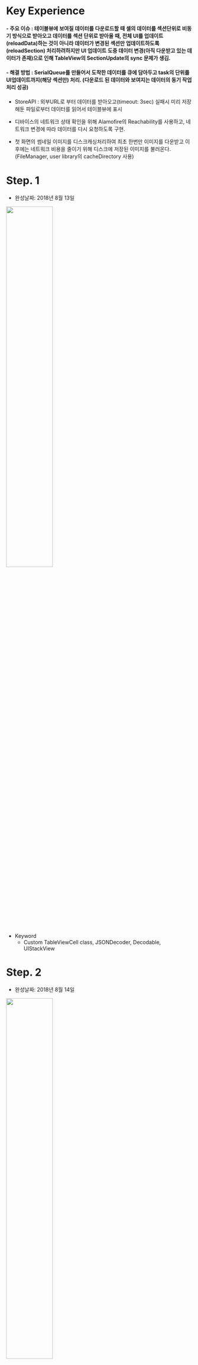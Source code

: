 # Key Experience

#### - 주요 이슈 : 테이블뷰에 보여질 데이터를 다운로드할 때 셀의 데이터를 섹션단위로 비동기 방식으로 받아오고 데이터를 섹션 단위로 받아올 때, 전체 UI를 업데이트(reloadData)하는 것이 아니라 데이터가 변경된 섹션만 업데이트하도록(reloadSection) 처리하려하지만 UI 업데이트 도중 데이터 변경(아직 다운받고 있는 데이터가 존재)으로 인해 TableView의 SectionUpdate의 sync 문제가 생김.

#### - 해결 방법 : SerialQueue를 만들어서 도착한 데이터를 큐에 담아두고 task의 단위를 UI업데이트까지(해당 섹션만) 처리. (다운로드 된 데이터와 보여지는 데이터의 동기 작업 처리 성공)  

- StoreAPI : 외부URL로 부터 데이터를 받아오고(timeout: 3sec) 실패시 미리 저장해둔 파일로부터 데이터를 읽어서 테이블뷰에 표시

- 디바이스의 네트워크 상태 확인을 위해 Alamofire의 Reachability를 사용하고, 네트워크 변경에 따라 데이터를 다시 요청하도록 구현.

- 첫 화면의 썸네일 이미지를 디스크캐싱처리하여 최초 한번만 이미지를 다운받고 이후에는 네트워크 비용을 줄이기 위해 디스크에 저장된 이미지를 불러온다.(FileManager, user library의 cacheDirectory 사용)

# Step. 1
- 완성날짜: 2018년 8월 13일

<img src="images/step2_8.png" width="50%">

- Keyword
	- Custom TableViewCell class, JSONDecoder, Decodable, UIStackView

# Step. 2
- 완성날짜: 2018년 8월 14일

<img src="images/step2_8.png" width="50%">
<img src="images/step2_x.png" width="50%"> 
<img src="images/step2_plus.png" width="50%"> 

- Keyword
	- 서로 다른 화면 크기에 대응할 수 있는 오토레이아웃 적용하기

# Step. 3
- 완성날짜: 2018년 8월 16일

<img src="images/step3_demo.png" width="50%">

- Keyword
	- Custom Section Header, HeaderFooterView, Protocol inheritance, UITableView Delegate methods, UITableView DataSource methods, Enum CaseIterable Protocol

- 주요 작업사항
	- 기존 `JSONParser`객체를 `DataManager`객체로 바꾸면서 역할과 이름을 개선하였습니다.
	- 상위모듈에서 `StoreItemList`객체를 사용할 때 인터페이스를 단순화하였습니다.(init할 때 데이터 load, 실패가능한 이니셜라이저 활용)
	- 하나의 섹션에 대한 정보를 갖고 있는 StoreItemList가 StoreItem 배열뿐만 아니라 섹션에 대한 정보(title, description)를 갖습니다.
	- main, soup, side의 객체를 FoodCategory로 표현합니다.
	- 각 FoodCaterory의 정보를 배열로 갖고 있는 `SectionInfo` 상위 모델을 구현(섹션의 index접근을 위한 SectionInfo의 데이터 자료구조 선택: 배열)
	- 뷰컨트롤러가 셀이나 헤더뷰의 속성을 설정하기 위한 메서드에 인자로 모델전부를 넘겨주던 부분을 필요한 부분을 프로토콜로 넘겨주도록 개선하였습니다.
	- 테이블뷰 섹션의 Custom Header를 커스텀할 때 이전 단계에 사용하던 `BadgeLabel`을 재사용하였습니다.
	
# Step. 4
- 완성날짜: 2018년 8월 16일
- Toaster 적용

<img src="images/step4_demo.gif" width="50%">

- Keyword
	- CocoaPods, SwiftLint, Carthage, Homebrew
	- Xcode Project Terms : [참고1](https://stackoverflow.com/questions/20637435/xcode-what-is-a-target-and-scheme-in-plain-language/20637892#20637892), [참고2](https://www.edwith.org/boostcourse-ios/lecture/16841/)
	

# Step. 5
- 완성날짜: 2018년 8월 21일

<img src="images/step5_demo.gif" width="50%">


- Keyword
	- HTTP protocol, URLSession, asyn/sync, NotificationCenter Queue, DispatchQueue(GCD), Serial/Concurrent Queue, reload tableView's sections, reload tableView, 비동기 데이터 fetch + View의 업데이트 동기처리
	
# Step. 6
- 완성날짜: 2018년 8월 24일

<img src="images/step6_demo.gif" width="50%"><img src="images/step6_error_demo.png" width="50%">

- Keyword
	- DispatchQueue.main, UI update, Concurrency Programming Guide, URLSession, URLSessionDownloadTask, FileManager, Caching, OperationQueue, 이미지 다운로드 시 GCD와 downloadTask의 차이
	
# Step. 7
- 완성날짜: 2018년 8월 29일

<img src="images/step7_demo.gif" width="50%">

- 주요작업사항
	- 상세화면을 나타내는 DetailViewController 구현
	- ViewController, DetailViewController, DetailView의 관계와 Delegate활용. 프로토콜(인터페이스)를 통한 값 전달
	- Alamofire를 이용한 데이터 요청 및 JSON데이터 다루기
	- UIScrollView의 ContentView인 DetailView 구현
	- UIScrollView의 페이징 구현
	- URLRequest와 URLSession을 이용한 HTTP POST요청보내기
	- UIStackView on ContentView on UIScrollView 다루기
- Keyword
	- 병렬로 날아오는 데이터의 동기처리, 전체화면 스크롤뷰, 스크롤뷰 ContentSize, Alamofire, 클로저(Wrapper)사용해보기(setDetailHash), UIScrollView의 페이징
	- "데이터는 어떻게 넘어올지 모른다."에 대응하기
	
# Step. 8

<img src="images/step8_demo1.png" width="50%"><img src="images/step8_demo2.png" width="50%">